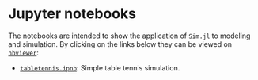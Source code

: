# Jupyter notebooks

The notebooks are intended to show the application of `Sim.jl` to modeling and simulation. By clicking on the links below they can be viewed on [`nbviewer`](https://nbviewer.jupyter.org):

- [`tabletennis.ipnb`](https://nbviewer.jupyter.org/github/pbayer/Sim.jl/blob/master/docs/notebooks/tabletennis.ipynb): Simple table tennis simulation.
